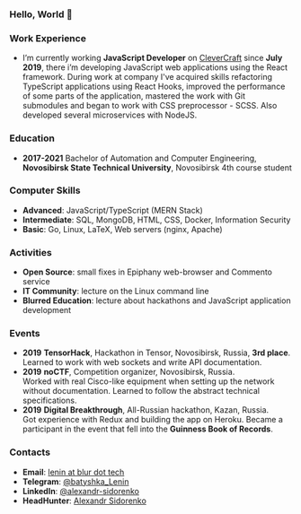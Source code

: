 ### Hello, World 👋

### Work Experience

- I’m currently working **JavaScript Developer** on [CleverCraft](https://www.clevercraft.net) since **July 2019**, there i’m developing JavaScript web applications using the React framework. During work at company I've acquired skills refactoring TypeScript applications using React Hooks, improved the performance of some parts of the application, mastered the work with Git submodules and began to work with CSS preprocessor - SCSS. Also developed several microservices with NodeJS.

### Education

- **2017-2021** Bachelor of Automation and Computer Engineering, **Novosibirsk State Technical University**, Novosibirsk 4th course student

### Computer Skills

- **Advanced**: JavaScript/TypeScript (MERN Stack)
- **Intermediate**: SQL, MongoDB, HTML, CSS, Docker, Information Security
- **Basic**: Go, Linux, LaTeX, Web servers (nginx, Apache)

### Activities

- **Open Source**: small fixes in Epiphany web-browser and Commento service
- **IT Community**: lecture on the Linux command line
- **Blurred Education**: lecture about hackathons and JavaScript application development

### Events

- **2019** **TensorHack**, Hackathon in Tensor, Novosibirsk, Russia, **3rd place**.  
Learned to work with web sockets and write API documentation.
- **2019** **noCTF**, Competition organizer, Novosibirsk, Russia.  
Worked with real Cisco-like equipment when setting up the network without documentation. Learned to follow the abstract technical specifications.
- **2019** **Digital Breakthrough**, All-Russian hackathon, Kazan, Russia.  
Got experience with Redux and building the app on Heroku. Became a participant in the event that fell into the **Guinness Book of Records**.

### Contacts

- **Email**: [lenin at blur dot tech](emailto:lenin@blur.tech)
- **Telegram**: [@batyshka_Lenin](https://t.me/batyshka_Lenin)
- **LinkedIn**: [@alexandr-sidorenko](https://www.linkedin.com/in/alexandr-sidorenko/)
- **HeadHunter**: [Alexandr Sidorenko](https://hh.ru/resume/6700a5c7ff0594c2ba0039ed1f425a6c4a7771)
